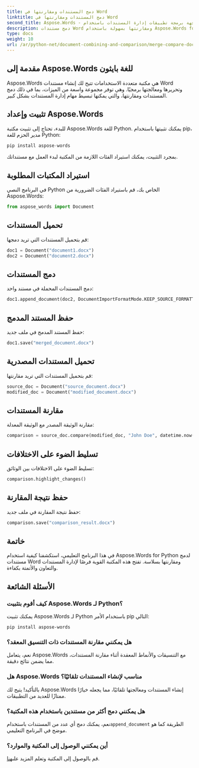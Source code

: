 ```yaml
---
title: دمج المستندات ومقارنتها في Word
linktitle: دمج المستندات ومقارنتها في Word
second_title: Aspose.Words - واجهة برمجة تطبيقات إدارة المستندات باستخدام Python
description: دمج مستندات Word ومقارنتها بسهولة باستخدام Aspose.Words for Python. تعرّف على كيفية التعامل مع المستندات وإبراز الاختلافات وأتمتة المهام.
type: docs
weight: 10
url: /ar/python-net/document-combining-and-comparison/merge-compare-documents/
---
```


## مقدمة إلى Aspose.Words للغة بايثون

Aspose.Words هي مكتبة متعددة الاستخدامات تتيح لك إنشاء مستندات Word وتحريرها ومعالجتها برمجيًا. وهي توفر مجموعة واسعة من الميزات، بما في ذلك دمج المستندات ومقارنتها، والتي يمكنها تبسيط مهام إدارة المستندات بشكل كبير.

## تثبيت وإعداد Aspose.Words

للبدء، تحتاج إلى تثبيت مكتبة Aspose.Words للغة Python. يمكنك تثبيتها باستخدام pip، مدير الحزم للغة Python:

```python
pip install aspose-words
```

بمجرد التثبيت، يمكنك استيراد الفئات اللازمة من المكتبة لبدء العمل مع مستنداتك.

## استيراد المكتبات المطلوبة

في البرنامج النصي Python الخاص بك، قم باستيراد الفئات الضرورية من Aspose.Words:

```python
from aspose_words import Document
```

## تحميل المستندات

قم بتحميل المستندات التي تريد دمجها:

```python
doc1 = Document("document1.docx")
doc2 = Document("document2.docx")
```

## دمج المستندات

دمج المستندات المحملة في مستند واحد:

```python
doc1.append_document(doc2, DocumentImportFormatMode.KEEP_SOURCE_FORMATTING)
```

## حفظ المستند المدمج

حفظ المستند المدمج في ملف جديد:

```python
doc1.save("merged_document.docx")
```

## تحميل المستندات المصدرية

قم بتحميل المستندات التي تريد مقارنتها:

```python
source_doc = Document("source_document.docx")
modified_doc = Document("modified_document.docx")
```

## مقارنة المستندات

مقارنة الوثيقة المصدر مع الوثيقة المعدلة:

```python
comparison = source_doc.compare(modified_doc, "John Doe", datetime.now())
```

## تسليط الضوء على الاختلافات

تسليط الضوء على الاختلافات بين الوثائق:

```python
comparison.highlight_changes()
```

## حفظ نتيجة المقارنة

حفظ نتيجة المقارنة في ملف جديد:

```python
comparison.save("comparison_result.docx")
```

## خاتمة

في هذا البرنامج التعليمي، استكشفنا كيفية استخدام Aspose.Words for Python لدمج مستندات Word ومقارنتها بسلاسة. تفتح هذه المكتبة القوية فرصًا لإدارة المستندات والتعاون والأتمتة بكفاءة.

## الأسئلة الشائعة

### كيف أقوم بتثبيت Aspose.Words لـ Python؟

يمكنك تثبيت Aspose.Words لـ Python باستخدام الأمر pip التالي:
```
pip install aspose-words
```

### هل يمكنني مقارنة المستندات ذات التنسيق المعقد؟

نعم، يتعامل Aspose.Words مع التنسيقات والأنماط المعقدة أثناء مقارنة المستندات، مما يضمن نتائج دقيقة.

### هل Aspose.Words مناسب لإنشاء المستندات تلقائيًا؟

بالتأكيد! يتيح لك Aspose.Words إنشاء المستندات ومعالجتها تلقائيًا، مما يجعله خيارًا ممتازًا للعديد من التطبيقات.

### هل يمكنني دمج أكثر من مستندين باستخدام هذه المكتبة؟

نعم، يمكنك دمج أي عدد من المستندات باستخدام`append_document` الطريقة كما هو موضح في البرنامج التعليمي.

### أين يمكنني الوصول إلى المكتبة والموارد؟

 قم بالوصول إلى المكتبة وتعلم المزيد على[هنا](https://releases.aspose.com/words/python/).